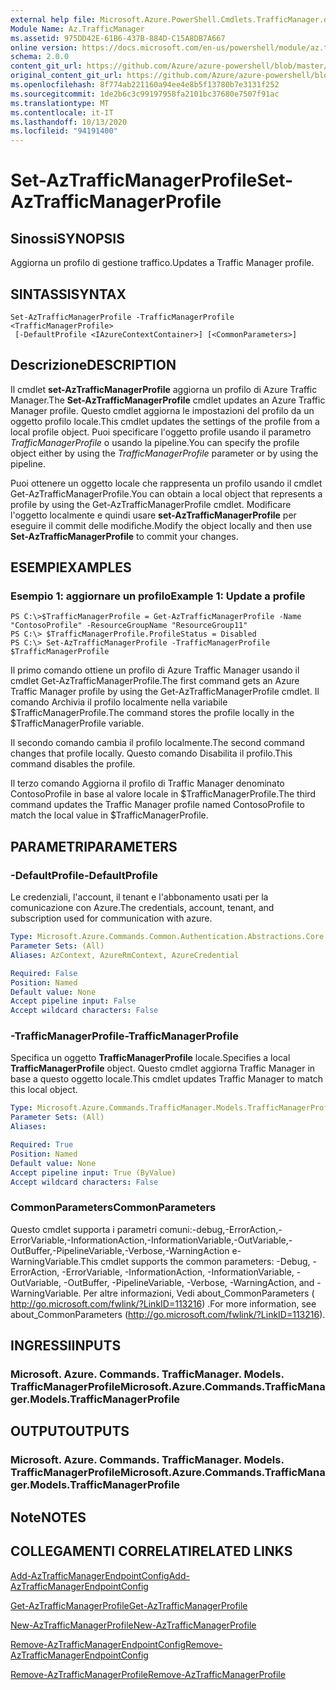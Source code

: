 ```yaml
---
external help file: Microsoft.Azure.PowerShell.Cmdlets.TrafficManager.dll-Help.xml
Module Name: Az.TrafficManager
ms.assetid: 975DD42E-61B6-437B-884D-C15A8DB7A667
online version: https://docs.microsoft.com/en-us/powershell/module/az.trafficmanager/set-aztrafficmanagerprofile
schema: 2.0.0
content_git_url: https://github.com/Azure/azure-powershell/blob/master/src/TrafficManager/TrafficManager/help/Set-AzTrafficManagerProfile.md
original_content_git_url: https://github.com/Azure/azure-powershell/blob/master/src/TrafficManager/TrafficManager/help/Set-AzTrafficManagerProfile.md
ms.openlocfilehash: 8f774ab221160a94ee4e8b5f13780b7e3131f252
ms.sourcegitcommit: 1de2b6c3c99197958fa2101bc37680e7507f91ac
ms.translationtype: MT
ms.contentlocale: it-IT
ms.lasthandoff: 10/13/2020
ms.locfileid: "94191400"
---
```

# <span data-ttu-id="5f957-101">Set-AzTrafficManagerProfile</span><span class="sxs-lookup"><span data-stu-id="5f957-101">Set-AzTrafficManagerProfile</span></span>

## <span data-ttu-id="5f957-102">Sinossi</span><span class="sxs-lookup"><span data-stu-id="5f957-102">SYNOPSIS</span></span>
<span data-ttu-id="5f957-103">Aggiorna un profilo di gestione traffico.</span><span class="sxs-lookup"><span data-stu-id="5f957-103">Updates a Traffic Manager profile.</span></span>

## <span data-ttu-id="5f957-104">SINTASSI</span><span class="sxs-lookup"><span data-stu-id="5f957-104">SYNTAX</span></span>

```
Set-AzTrafficManagerProfile -TrafficManagerProfile <TrafficManagerProfile>
 [-DefaultProfile <IAzureContextContainer>] [<CommonParameters>]
```

## <span data-ttu-id="5f957-105">Descrizione</span><span class="sxs-lookup"><span data-stu-id="5f957-105">DESCRIPTION</span></span>
<span data-ttu-id="5f957-106">Il cmdlet **set-AzTrafficManagerProfile** aggiorna un profilo di Azure Traffic Manager.</span><span class="sxs-lookup"><span data-stu-id="5f957-106">The **Set-AzTrafficManagerProfile** cmdlet updates an Azure Traffic Manager profile.</span></span>
<span data-ttu-id="5f957-107">Questo cmdlet aggiorna le impostazioni del profilo da un oggetto profilo locale.</span><span class="sxs-lookup"><span data-stu-id="5f957-107">This cmdlet updates the settings of the profile from a local profile object.</span></span>
<span data-ttu-id="5f957-108">Puoi specificare l'oggetto profile usando il parametro *TrafficManagerProfile* o usando la pipeline.</span><span class="sxs-lookup"><span data-stu-id="5f957-108">You can specify the profile object either by using the *TrafficManagerProfile* parameter or by using the pipeline.</span></span>

<span data-ttu-id="5f957-109">Puoi ottenere un oggetto locale che rappresenta un profilo usando il cmdlet Get-AzTrafficManagerProfile.</span><span class="sxs-lookup"><span data-stu-id="5f957-109">You can obtain a local object that represents a profile by using the Get-AzTrafficManagerProfile cmdlet.</span></span>
<span data-ttu-id="5f957-110">Modificare l'oggetto localmente e quindi usare **set-AzTrafficManagerProfile** per eseguire il commit delle modifiche.</span><span class="sxs-lookup"><span data-stu-id="5f957-110">Modify the object locally and then use **Set-AzTrafficManagerProfile** to commit your changes.</span></span>

## <span data-ttu-id="5f957-111">ESEMPI</span><span class="sxs-lookup"><span data-stu-id="5f957-111">EXAMPLES</span></span>

### <span data-ttu-id="5f957-112">Esempio 1: aggiornare un profilo</span><span class="sxs-lookup"><span data-stu-id="5f957-112">Example 1: Update a profile</span></span>
```
PS C:\>$TrafficManagerProfile = Get-AzTrafficManagerProfile -Name "ContosoProfile" -ResourceGroupName "ResourceGroup11" 
PS C:\> $TrafficManagerProfile.ProfileStatus = Disabled
PS C:\> Set-AzTrafficManagerProfile -TrafficManagerProfile $TrafficManagerProfile
```

<span data-ttu-id="5f957-113">Il primo comando ottiene un profilo di Azure Traffic Manager usando il cmdlet Get-AzTrafficManagerProfile.</span><span class="sxs-lookup"><span data-stu-id="5f957-113">The first command gets an Azure Traffic Manager profile by using the Get-AzTrafficManagerProfile cmdlet.</span></span>
<span data-ttu-id="5f957-114">Il comando Archivia il profilo localmente nella variabile $TrafficManagerProfile.</span><span class="sxs-lookup"><span data-stu-id="5f957-114">The command stores the profile locally in the $TrafficManagerProfile variable.</span></span>

<span data-ttu-id="5f957-115">Il secondo comando cambia il profilo localmente.</span><span class="sxs-lookup"><span data-stu-id="5f957-115">The second command changes that profile locally.</span></span>
<span data-ttu-id="5f957-116">Questo comando Disabilita il profilo.</span><span class="sxs-lookup"><span data-stu-id="5f957-116">This command disables the profile.</span></span>

<span data-ttu-id="5f957-117">Il terzo comando Aggiorna il profilo di Traffic Manager denominato ContosoProfile in base al valore locale in $TrafficManagerProfile.</span><span class="sxs-lookup"><span data-stu-id="5f957-117">The third command updates the Traffic Manager profile named ContosoProfile to match the local value in $TrafficManagerProfile.</span></span>

## <span data-ttu-id="5f957-118">PARAMETRI</span><span class="sxs-lookup"><span data-stu-id="5f957-118">PARAMETERS</span></span>

### <span data-ttu-id="5f957-119">-DefaultProfile</span><span class="sxs-lookup"><span data-stu-id="5f957-119">-DefaultProfile</span></span>
<span data-ttu-id="5f957-120">Le credenziali, l'account, il tenant e l'abbonamento usati per la comunicazione con Azure.</span><span class="sxs-lookup"><span data-stu-id="5f957-120">The credentials, account, tenant, and subscription used for communication with azure.</span></span>

```yaml
Type: Microsoft.Azure.Commands.Common.Authentication.Abstractions.Core.IAzureContextContainer
Parameter Sets: (All)
Aliases: AzContext, AzureRmContext, AzureCredential

Required: False
Position: Named
Default value: None
Accept pipeline input: False
Accept wildcard characters: False
```

### <span data-ttu-id="5f957-121">-TrafficManagerProfile</span><span class="sxs-lookup"><span data-stu-id="5f957-121">-TrafficManagerProfile</span></span>
<span data-ttu-id="5f957-122">Specifica un oggetto **TrafficManagerProfile** locale.</span><span class="sxs-lookup"><span data-stu-id="5f957-122">Specifies a local **TrafficManagerProfile** object.</span></span>
<span data-ttu-id="5f957-123">Questo cmdlet aggiorna Traffic Manager in base a questo oggetto locale.</span><span class="sxs-lookup"><span data-stu-id="5f957-123">This cmdlet updates Traffic Manager to match this local object.</span></span>

```yaml
Type: Microsoft.Azure.Commands.TrafficManager.Models.TrafficManagerProfile
Parameter Sets: (All)
Aliases:

Required: True
Position: Named
Default value: None
Accept pipeline input: True (ByValue)
Accept wildcard characters: False
```

### <span data-ttu-id="5f957-124">CommonParameters</span><span class="sxs-lookup"><span data-stu-id="5f957-124">CommonParameters</span></span>
<span data-ttu-id="5f957-125">Questo cmdlet supporta i parametri comuni:-debug,-ErrorAction,-ErrorVariable,-InformationAction,-InformationVariable,-OutVariable,-OutBuffer,-PipelineVariable,-Verbose,-WarningAction e-WarningVariable.</span><span class="sxs-lookup"><span data-stu-id="5f957-125">This cmdlet supports the common parameters: -Debug, -ErrorAction, -ErrorVariable, -InformationAction, -InformationVariable, -OutVariable, -OutBuffer, -PipelineVariable, -Verbose, -WarningAction, and -WarningVariable.</span></span> <span data-ttu-id="5f957-126">Per altre informazioni, Vedi about_CommonParameters ( http://go.microsoft.com/fwlink/?LinkID=113216) .</span><span class="sxs-lookup"><span data-stu-id="5f957-126">For more information, see about_CommonParameters (http://go.microsoft.com/fwlink/?LinkID=113216).</span></span>

## <span data-ttu-id="5f957-127">INGRESSI</span><span class="sxs-lookup"><span data-stu-id="5f957-127">INPUTS</span></span>

### <span data-ttu-id="5f957-128">Microsoft. Azure. Commands. TrafficManager. Models. TrafficManagerProfile</span><span class="sxs-lookup"><span data-stu-id="5f957-128">Microsoft.Azure.Commands.TrafficManager.Models.TrafficManagerProfile</span></span>

## <span data-ttu-id="5f957-129">OUTPUT</span><span class="sxs-lookup"><span data-stu-id="5f957-129">OUTPUTS</span></span>

### <span data-ttu-id="5f957-130">Microsoft. Azure. Commands. TrafficManager. Models. TrafficManagerProfile</span><span class="sxs-lookup"><span data-stu-id="5f957-130">Microsoft.Azure.Commands.TrafficManager.Models.TrafficManagerProfile</span></span>

## <span data-ttu-id="5f957-131">Note</span><span class="sxs-lookup"><span data-stu-id="5f957-131">NOTES</span></span>

## <span data-ttu-id="5f957-132">COLLEGAMENTI CORRELATI</span><span class="sxs-lookup"><span data-stu-id="5f957-132">RELATED LINKS</span></span>

[<span data-ttu-id="5f957-133">Add-AzTrafficManagerEndpointConfig</span><span class="sxs-lookup"><span data-stu-id="5f957-133">Add-AzTrafficManagerEndpointConfig</span></span>](./Add-AzTrafficManagerEndpointConfig.md)

[<span data-ttu-id="5f957-134">Get-AzTrafficManagerProfile</span><span class="sxs-lookup"><span data-stu-id="5f957-134">Get-AzTrafficManagerProfile</span></span>](./Get-AzTrafficManagerProfile.md)

[<span data-ttu-id="5f957-135">New-AzTrafficManagerProfile</span><span class="sxs-lookup"><span data-stu-id="5f957-135">New-AzTrafficManagerProfile</span></span>](./New-AzTrafficManagerProfile.md)

[<span data-ttu-id="5f957-136">Remove-AzTrafficManagerEndpointConfig</span><span class="sxs-lookup"><span data-stu-id="5f957-136">Remove-AzTrafficManagerEndpointConfig</span></span>](./Remove-AzTrafficManagerEndpointConfig.md)

[<span data-ttu-id="5f957-137">Remove-AzTrafficManagerProfile</span><span class="sxs-lookup"><span data-stu-id="5f957-137">Remove-AzTrafficManagerProfile</span></span>](./Remove-AzTrafficManagerProfile.md)


